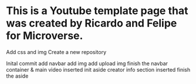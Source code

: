 # This is a Youtube template page that was created by Ricardo and Felipe for Microverse.

Add css and img
Create a new repository

Inital commit
add navbar
add img
add upload img
finish the navbar
container & main video inserted
init aside
creator info section inserted
finish the aside
